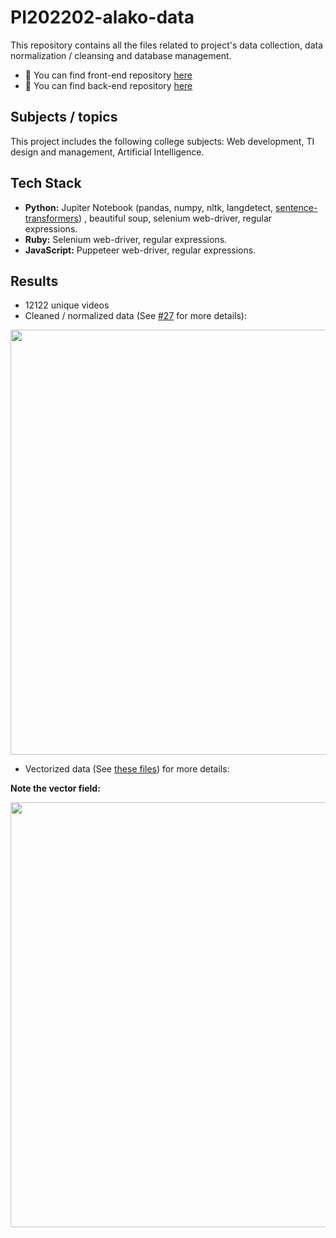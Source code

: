 # PI202202-alako-data

This repository contains all the files related to project's data collection, data normalization / cleansing and database management. 

- 🎨 You can find front-end repository [here](https://github.com/PedroChaparro/PI202202-alako-frontend)
- 🐳 You can find back-end repository [here](https://github.com/PedroChaparro/PI202202-alako-backend)

## Subjects / topics

This project includes the following college subjects: Web development, TI design and management, Artificial Intelligence.

## Tech Stack

- **Python:** Jupiter Notebook (pandas, numpy, nltk, langdetect, [sentence-transformers](https://www.sbert.net/docs/package_reference/models.html)) , beautiful soup, selenium web-driver, regular expressions.
- **Ruby:** Selenium web-driver, regular expressions.
- **JavaScript:** Puppeteer web-driver, regular expressions. 

## Results

- 12122 unique videos
- Cleaned / normalized data (See [#27](https://github.com/PedroChaparro/PI202202-alako-data/pull/27) for more details): 

<p align="center">
  <img src="https://user-images.githubusercontent.com/62714297/198421972-0cd44c1f-da64-436e-aed2-24012f212960.jpg" width="680px"/>
</p>

- Vectorized data (See [these files](https://github.com/PedroChaparro/PI202202-alako-data/tree/main/data-cleaning)) for more details: 

**Note the vector field:**

<p align="center">
  <img src="https://user-images.githubusercontent.com/62714297/198422557-ea2961f1-1f66-4f85-84e9-a8bece497efe.jpg" width="680px"/>
</p>
